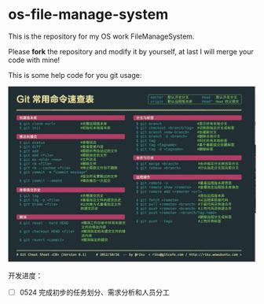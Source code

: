 # os-file-manage-system
This is the repository for my OS work FileManageSystem. 



Please **fork** the repository and modify it by yourself, at last I will merge your code with mine!



This is some help code for you git usage:

![1](./img/gitcode.jpeg)



开发进度：

- [ ] 0524 完成初步的任务划分、需求分析和人员分工
